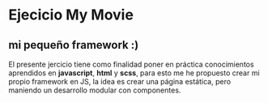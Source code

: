 # __Ejecicio My Movie__
## __mi pequeño framework :)__
El presente jercicio tiene como finalidad poner en práctica conocimientos aprendidos en __javascript__, __html__ y __scss__, para esto me he propuesto crear mi propio framework en JS, la idea es crear una página estática, pero maniendo un desarrollo modular con componentes.